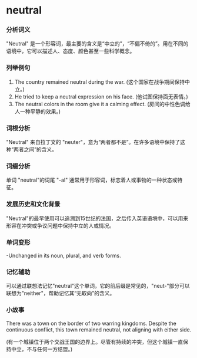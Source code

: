 # neutral

### 分析词义

  

"Neutral" 是一个形容词，最主要的含义是“中立的”，“不偏不倚的”。用在不同的语境中，它可以描述人、态度、颜色甚至一些科学概念。

  

### 列举例句

  

1.  The country remained neutral during the war. (这个国家在战争期间保持中立。)
2.  He tried to keep a neutral expression on his face. (他试图保持面无表情。)
3.  The neutral colors in the room give it a calming effect. (房间的中性色调给人一种平静的效果。)

  

### 词根分析

  

"Neutral" 来自拉丁文的 "neuter"，意为“两者都不是”。在许多语境中保持了这种“两者之间”的含义。

  

### 词缀分析

  

单词 "neutral"的词尾 "-al" 通常用于形容词，标志着人或事物的一种状态或特征。

  

### 发展历史和文化背景

  

"Neutral"的最早使用可以追溯到15世纪的法国，之后传入英语语境中，可以用来形容在冲突或争议问题中保持中立的人或情况。

  

### 单词变形

  

\-Unchanged in its noun, plural, and verb forms.

  

### 记忆辅助

  

可以通过联想法记忆"neutral"这个单词，它的前后缀是常见的，"neut-"部分可以联想为"neither"，帮助记忆其“无取向”的含义。

  

### 小故事

  

There was a town on the border of two warring kingdoms. Despite the continuous conflict, this town remained neutral, not aligning with either side.

  

(有一个城镇位于两个交战王国的边界上。尽管有持续的冲突，但这个城镇一直保持中立，不与任何一方结盟。)
